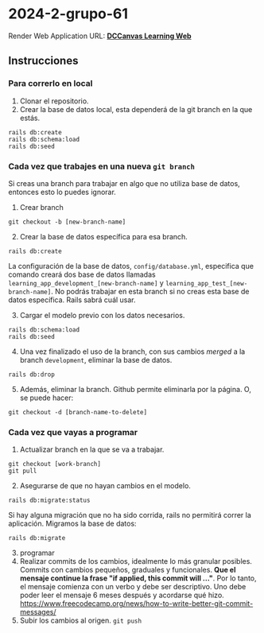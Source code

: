 # 2024-2-grupo-61

Render Web Application URL: **[DCCanvas Learning Web](https://mysite-2m84.onrender.com)**

## Instrucciones

### Para correrlo en local

1. Clonar el repositorio.
2. Crear la base de datos local, esta dependerá de la git branch en la que estás.
```
rails db:create
rails db:schema:load
rails db:seed
```

### Cada vez que trabajes en una **nueva** `git branch`
Si creas una branch para trabajar en algo que no utiliza base de datos, entonces esto lo puedes ignorar.

1. Crear branch
```
git checkout -b [new-branch-name]
```
2. Crear la base de datos específica para esa branch.
```
rails db:create
```
La configuración de la base de datos, `config/database.yml`, especifica que comando creará dos base de datos llamadas `learning_app_development_[new-branch-name]` y `learning_app_test_[new-branch-name]`. No podrás trabajar en esta branch si no creas esta base de datos específica. Rails sabrá cuál usar.

3. Cargar el modelo previo con los datos necesarios.
```
rails db:schema:load
rails db:seed
```
4. Una vez finalizado el uso de la branch, con sus cambios *merged* a la branch `development`, eliminar la base de datos.
```
rails db:drop
```
5. Además, eliminar la branch. Github permite eliminarla por la página. O, se puede hacer:
```
git checkout -d [branch-name-to-delete]
```



### Cada vez que vayas a programar

1. Actualizar branch en la que se va a trabajar.
```
git checkout [work-branch]
git pull
```
2. Asegurarse de que no hayan cambios en el modelo.
```
rails db:migrate:status
```
Si hay alguna migración que no ha sido corrida, rails no permitirá correr la aplicación. Migramos la base de datos:
```
rails db:migrate
```

3. programar
4. Realizar commits de los cambios, idealmente lo más granular posibles. Commits con cambios pequeños, graduales y funcionales. **Que el mensaje continue la frase "if applied, this commit will ..."**. Por lo tanto, el mensaje comienza con un verbo y debe ser descriptivo. Uno debe poder leer el mensaje 6 meses después y acordarse qué hizo. https://www.freecodecamp.org/news/how-to-write-better-git-commit-messages/
5. Subir los cambios al origen. ```git push```
